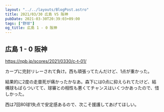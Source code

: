 ```yaml
---
layout: "../../layouts/BlogPost.astro"
title: 2021/03/30 広島 VS 阪神
pubDate: 2021-03-30T20:39:03+09:00
tags: ["野球"]
og_title: 広島 1 - 0 阪神
---
```


## 広島 1 - 0 阪神

https://npb.jp/scores/2021/0330/c-t-01/


カープに完封リレーされて負け。西も頑張ってたんだけど、1点が重かった。

結果的に2度の走塁死が痛かったかなあ。森下には0点に抑えられてたけど、結構球もばらついてて、球審との相性も悪くてチャンスはいくつかあったので、惜しかった。

西は7回80球1失点で安定感あるので、次こそ援護してあげてほしい。

